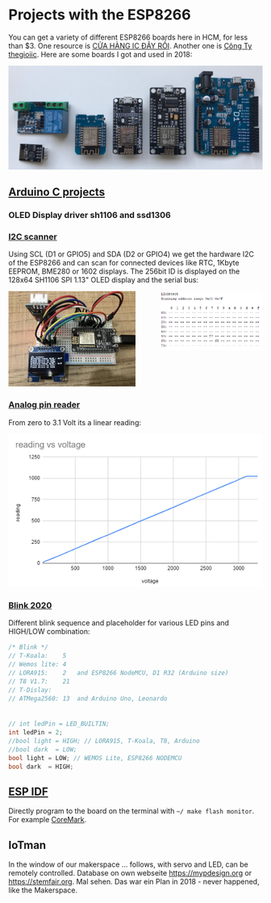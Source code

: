 # Projects with the ESP8266

You can get a variety of different ESP8266 boards here in HCM, for less than $3. One resource is  [CỬA HÀNG IC ĐÂY RỒI](https://icdayroi.com/). Another one is [Công Ty thegioiic](https://www.thegioiic.com/). Here are some boards I got and used in 2018:

![ESP8266 boards](pic/esp8266.jpg)

## [Arduino C projects](arduino_c)

### OLED Display driver sh1106 and ssd1306

### [I2C scanner](arduino_c/SH1106_SPI_I2C_scanner)

Using SCL (D1 or GPIO5) and SDA (D2 or GPIO4) we get the hardware I2C of the ESP8266 and can scan for connected devices like RTC, 1Kbyte EEPROM, BME280 or 1602 displays. The 256bit ID is displayed on the 128x64 SH1106 SPI 1.13" OLED display and the serial bus:

<img src="./arduino_c/SH1106_SPI_I2C_scanner/SH1106_i2c-scan.png" align="right" width="40%">
<img src="./arduino_c/SH1106_SPI_I2C_scanner/i2c_scanner_picture.jpeg" width="50%">

### [Analog pin reader](arduino_c/read_analog)

From zero to 3.1 Volt its a linear reading:

![linear input](arduino_c/read_analog/graph3.png)

### [Blink 2020](arduino_c/Blink2020)

Different blink sequence and placeholder for various LED pins and HIGH/LOW combination:

```c
/* Blink */
// T-Koala:    5
// Wemos lite: 4
// LORA915:    2   and ESP8266 NodeMCU, D1 R32 (Arduino size)
// T8 V1.7:    21
// T-Dislay:   
// ATMega2560: 13  and Arduino Uno, Leonardo


// int ledPin = LED_BUILTIN;
int ledPin = 2;
//bool light = HIGH; // LORA915, T-Koala, T8, Arduino
//bool dark  = LOW;
bool light = LOW; // WEMOS Lite, ESP8266 NODEMCU
bool dark  = HIGH;
```

## [ESP IDF](RTOS_SDK) 

Directly program to the board on the terminal with `~/ make flash monitor`. For example [CoreMark](../benchmark/CoreMark).

## IoTman

In the window of our makerspace ... follows, with servo and LED, can be remotely controlled. Database on own webseite https://mypdesign.org or https://stemfair.org. Mal sehen. Das war ein Plan in 2018 - never happened, like the Makerspace.
